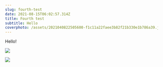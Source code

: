 ```yaml
---
slug: fourth-test
date: 2021-08-15T06:02:57.314Z
title: Fourth test
subtitle: Hello
coverphoto: /assets/2021040822505600-f1c11a22faee3b82f21b330e1b786a39.jpg
---
```

Hello!

![](/assets/b33949101791645.5f27a0cba08e4.jpg)

![](/assets/screen-shot-2021-05-03-at-10.21.41-pm.png)